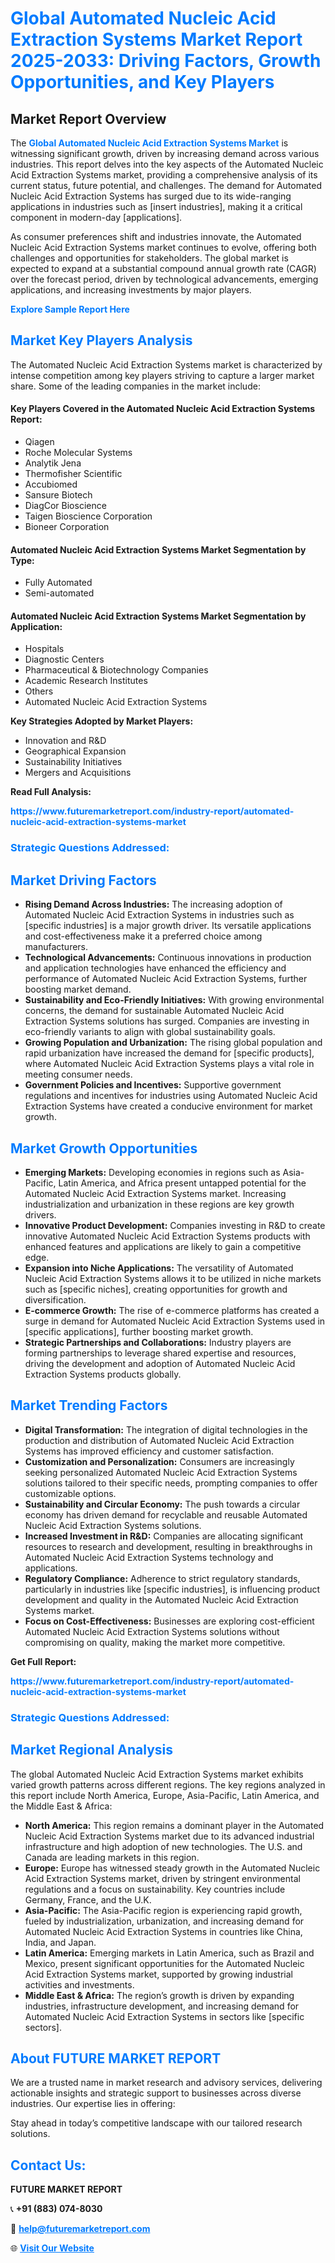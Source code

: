 <h1 style="color: #007BFF;">Global Automated Nucleic Acid Extraction Systems Market Report 2025-2033: Driving Factors, Growth Opportunities, and Key Players</h1>

<section id="overview">
<h2>Market Report Overview</h2>
<p>The <a href="https://www.futuremarketreport.com/industry-report/automated-nucleic-acid-extraction-systems-market" style="color: #007BFF; text-decoration: none;"><strong>Global Automated Nucleic Acid Extraction Systems Market</strong></a> is witnessing significant growth, driven by increasing demand across various industries. This report delves into the key aspects of the Automated Nucleic Acid Extraction Systems market, providing a comprehensive analysis of its current status, future potential, and challenges. The demand for Automated Nucleic Acid Extraction Systems has surged due to its wide-ranging applications in industries such as [insert industries], making it a critical component in modern-day [applications].</p>
<p>As consumer preferences shift and industries innovate, the Automated Nucleic Acid Extraction Systems market continues to evolve, offering both challenges and opportunities for stakeholders. The global market is expected to expand at a substantial compound annual growth rate (CAGR) over the forecast period, driven by technological advancements, emerging applications, and increasing investments by major players.</p>
</section>

<section id="overview">
<p><a href="https://www.futuremarketreport.com/request-sample/reportId=123884" style="color: #007BFF; text-decoration: none;"><strong>Explore Sample Report Here</strong></a></p>
</section>

<section id="key-players">
<h2 style="color: #007BFF;">Market Key Players Analysis</h2>
<p>The Automated Nucleic Acid Extraction Systems market is characterized by intense competition among key players striving to capture a larger market share. Some of the leading companies in the market include:</p>
<h4>Key Players Covered in the Automated Nucleic Acid Extraction Systems Report:</h4>
<ul><li>Qiagen</li><li>Roche Molecular Systems</li><li>Analytik Jena</li><li>Thermofisher Scientific</li><li>Accubiomed</li><li>Sansure Biotech</li><li>DiagCor Bioscience</li><li>Taigen Bioscience Corporation</li><li>Bioneer Corporation</li></ul>
<h4>Automated Nucleic Acid Extraction Systems Market Segmentation by Type:</h4>
<ul><li>Fully Automated</li><li>Semi-automated</li></ul>

<h4>Automated Nucleic Acid Extraction Systems Market Segmentation by Application:</h4>
<ul><li>Hospitals</li><li>Diagnostic Centers</li><li>Pharmaceutical &amp; Biotechnology Companies</li><li>Academic Research Institutes</li><li>Others</li><li>Automated Nucleic Acid Extraction Systems</li></ul>
<p><strong>Key Strategies Adopted by Market Players:</strong></p>
<ul>
<li>Innovation and R&D</li>
<li>Geographical Expansion</li>
<li>Sustainability Initiatives</li>
<li>Mergers and Acquisitions</li>
</ul>
</section>

<section>
<p><strong>Read Full Analysis: </strong></p><a href="https://www.futuremarketreport.com/industry-report/automated-nucleic-acid-extraction-systems-market" style="color: #007BFF; text-decoration: none;"><strong>https://www.futuremarketreport.com/industry-report/automated-nucleic-acid-extraction-systems-market</strong></a>
<h3 style="color: #007BFF;">Strategic Questions Addressed:</h3>
</section>

<section id="driving-factors">
<h2 style="color: #007BFF;">Market Driving Factors</h2>
<ul>
<li><strong>Rising Demand Across Industries:</strong> The increasing adoption of Automated Nucleic Acid Extraction Systems in industries such as [specific industries] is a major growth driver. Its versatile applications and cost-effectiveness make it a preferred choice among manufacturers.</li>
<li><strong>Technological Advancements:</strong> Continuous innovations in production and application technologies have enhanced the efficiency and performance of Automated Nucleic Acid Extraction Systems, further boosting market demand.</li>
<li><strong>Sustainability and Eco-Friendly Initiatives:</strong> With growing environmental concerns, the demand for sustainable Automated Nucleic Acid Extraction Systems solutions has surged. Companies are investing in eco-friendly variants to align with global sustainability goals.</li>
<li><strong>Growing Population and Urbanization:</strong> The rising global population and rapid urbanization have increased the demand for [specific products], where Automated Nucleic Acid Extraction Systems plays a vital role in meeting consumer needs.</li>
<li><strong>Government Policies and Incentives:</strong> Supportive government regulations and incentives for industries using Automated Nucleic Acid Extraction Systems have created a conducive environment for market growth.</li>
</ul>
</section>

<section id="growth-opportunities">
<h2 style="color: #007BFF;">Market Growth Opportunities</h2>
<ul>
<li><strong>Emerging Markets:</strong> Developing economies in regions such as Asia-Pacific, Latin America, and Africa present untapped potential for the Automated Nucleic Acid Extraction Systems market. Increasing industrialization and urbanization in these regions are key growth drivers.</li>
<li><strong>Innovative Product Development:</strong> Companies investing in R&D to create innovative Automated Nucleic Acid Extraction Systems products with enhanced features and applications are likely to gain a competitive edge.</li>
<li><strong>Expansion into Niche Applications:</strong> The versatility of Automated Nucleic Acid Extraction Systems allows it to be utilized in niche markets such as [specific niches], creating opportunities for growth and diversification.</li>
<li><strong>E-commerce Growth:</strong> The rise of e-commerce platforms has created a surge in demand for Automated Nucleic Acid Extraction Systems used in [specific applications], further boosting market growth.</li>
<li><strong>Strategic Partnerships and Collaborations:</strong> Industry players are forming partnerships to leverage shared expertise and resources, driving the development and adoption of Automated Nucleic Acid Extraction Systems products globally.</li>
</ul>
</section>

<section id="trending-factors">
<h2 style="color: #007BFF;">Market Trending Factors</h2>
<ul>
<li><strong>Digital Transformation:</strong> The integration of digital technologies in the production and distribution of Automated Nucleic Acid Extraction Systems has improved efficiency and customer satisfaction.</li>
<li><strong>Customization and Personalization:</strong> Consumers are increasingly seeking personalized Automated Nucleic Acid Extraction Systems solutions tailored to their specific needs, prompting companies to offer customizable options.</li>
<li><strong>Sustainability and Circular Economy:</strong> The push towards a circular economy has driven demand for recyclable and reusable Automated Nucleic Acid Extraction Systems solutions.</li>
<li><strong>Increased Investment in R&D:</strong> Companies are allocating significant resources to research and development, resulting in breakthroughs in Automated Nucleic Acid Extraction Systems technology and applications.</li>
<li><strong>Regulatory Compliance:</strong> Adherence to strict regulatory standards, particularly in industries like [specific industries], is influencing product development and quality in the Automated Nucleic Acid Extraction Systems market.</li>
<li><strong>Focus on Cost-Effectiveness:</strong> Businesses are exploring cost-efficient Automated Nucleic Acid Extraction Systems solutions without compromising on quality, making the market more competitive.</li>
</ul>
</section>

<section>
<p><strong>Get Full Report: </strong></p><a href="https://www.futuremarketreport.com/industry-report/automated-nucleic-acid-extraction-systems-market" style="color: #007BFF; text-decoration: none;"><strong>https://www.futuremarketreport.com/industry-report/automated-nucleic-acid-extraction-systems-market</strong></a>
<h3 style="color: #007BFF;">Strategic Questions Addressed:</h3>
</section>


<section id="regional-analysis">
<h2 style="color: #007BFF;">Market Regional Analysis</h2>
<p>The global Automated Nucleic Acid Extraction Systems market exhibits varied growth patterns across different regions. The key regions analyzed in this report include North America, Europe, Asia-Pacific, Latin America, and the Middle East & Africa:</p>
<ul>
<li><strong>North America:</strong> This region remains a dominant player in the Automated Nucleic Acid Extraction Systems market due to its advanced industrial infrastructure and high adoption of new technologies. The U.S. and Canada are leading markets in this region.</li>
<li><strong>Europe:</strong> Europe has witnessed steady growth in the Automated Nucleic Acid Extraction Systems market, driven by stringent environmental regulations and a focus on sustainability. Key countries include Germany, France, and the U.K.</li>
<li><strong>Asia-Pacific:</strong> The Asia-Pacific region is experiencing rapid growth, fueled by industrialization, urbanization, and increasing demand for Automated Nucleic Acid Extraction Systems in countries like China, India, and Japan.</li>
<li><strong>Latin America:</strong> Emerging markets in Latin America, such as Brazil and Mexico, present significant opportunities for the Automated Nucleic Acid Extraction Systems market, supported by growing industrial activities and investments.</li>
<li><strong>Middle East & Africa:</strong> The region’s growth is driven by expanding industries, infrastructure development, and increasing demand for Automated Nucleic Acid Extraction Systems in sectors like [specific sectors].</li>
</ul>
</section>

<footer>
<h2 style="color: #007BFF;">About FUTURE MARKET REPORT</h2>
<p>We are a trusted name in market research and advisory services, delivering actionable insights and strategic support to businesses across diverse industries. Our expertise lies in offering:</p>

<p>Stay ahead in today’s competitive landscape with our tailored research solutions.</p>

<h2 style="color: #007BFF;">Contact Us:</h2>
<p><strong>FUTURE MARKET REPORT</strong></p>
<p>📞 <strong>+91 (883) 074-8030</strong></p>
<p>📧 <strong><a href="mailto:help@futuremarketreport.com" style="color: #007BFF;">help@futuremarketreport.com</a></strong></p>
<p>🌐 <strong><a href="https://www.futuremarketreport.com/" style="color: #007BFF;">Visit Our Website</a></strong></p>
</footer>
